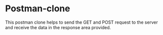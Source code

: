 # Postman-clone
This postman clone helps to send the GET and POST request to the server and receive the data in the response area provided.
